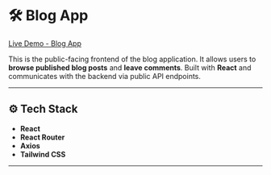 # 🛠️ Blog App

[Live Demo - Blog App](https://blogappreadonly.netlify.app/)

This is the public-facing frontend of the blog application. It allows users to **browse published blog posts** and **leave comments**. Built with **React** and communicates with the backend via public API endpoints.

---

## ⚙️ Tech Stack

- **React**
- **React Router**
- **Axios**
- **Tailwind CSS**

---
